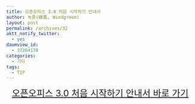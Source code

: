 ```yaml
---
title: 오픈오피스 3.0 처음 시작하기 안내서
author: 녹풍(綠風, Windgreen)
layout: post
permalink: /archives/32
aktt_notify_twitter:
  - yes
daumview_id:
  - 37264170
categories:
  - 기타
tags:
  - TIP
---
```

<div style="text-align: center;">
  <font size="5"><a target="_blank" href="http://openoffice.or.kr/blog/?p=623">오픈오피스 3.0 처음 시작하기 안내서 바로 가기</a></font>
</div>
